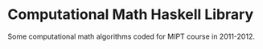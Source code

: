 # Computational Math Haskell Library

Some computational math algorithms coded for MIPT course in 2011-2012.
